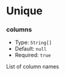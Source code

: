 # Unique

### columns

- Type: `String[]`
- Default: `null`
- Required: `true`

List of column names
